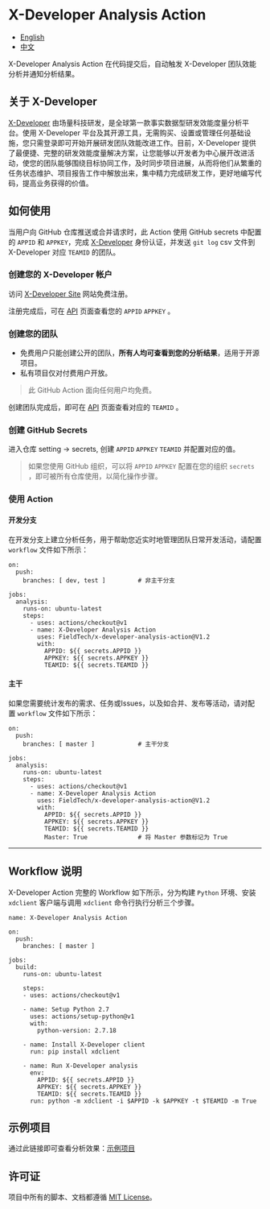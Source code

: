 # X-Developer Analysis Action

- [English](https://github.com/FieldTech/x-developer-analysis-action/blob/master/README.md)
- [中文](https://github.com/FieldTech/x-developer-analysis-action/blob/master/README-zh-cn.md)

X-Developer Analysis Action 在代码提交后，自动触发 X-Developer 团队效能分析并通知分析结果。

## 关于 X-Developer

[X-Developer](https://x-developer.cn) 由场量科技研发，是全球第一款事实数据型研发效能度量分析平台。使用 X-Developer 平台及其开源工具，无需购买、设置或管理任何基础设施，您只需登录即可开始开展研发团队效能改进工作。目前，X-Developer 提供了最便捷、完整的研发效能度量解决方案，让您能够以开发者为中心展开改进活动，使您的团队能够围绕目标协同工作，及时同步项目进展，从而将他们从繁重的任务状态维护、项目报告工作中解放出来，集中精力完成研发工作，更好地编写代码，提高业务获得的价值。

## 如何使用

当用户向 GitHub 仓库推送或合并请求时，此 Action 使用 GitHub secrets 中配置的 `APPID` 和 `APPKEY`，完成 [X-Developer](https://x-developer.cn) 身份认证，并发送 `git log` csv 文件到 X-Developer 对应 `TEAMID` 的团队。

### 创建您的 X-Developer 帐户

访问 [X-Developer Site](https://x-developer.cn) 网站免费注册。

注册完成后，可在 [API](https://x-developer.cn/accounts/api) 页面查看您的 `APPID` `APPKEY` 。

### 创建您的团队

- 免费用户只能创建公开的团队，**所有人均可查看到您的分析结果**，适用于开源项目。
- 私有项目仅对付费用户开放。

> 此 GitHub Action 面向任何用户均免费。

创建团队完成后，即可在 [API](https://x-developer.cn/accounts/api) 页面查看对应的 `TEAMID` 。

### 创建 GitHub Secrets

进入仓库 setting -> secrets, 创建 `APPID` `APPKEY` `TEAMID` 并配置对应的值。

> 如果您使用 GitHub 组织，可以将 `APPID` `APPKEY` 配置在您的组织 `secrets` ，即可被所有仓库使用，以简化操作步骤。

### 使用 Action

#### 开发分支

在开发分支上建立分析任务，用于帮助您近实时地管理团队日常开发活动，请配置 `workflow` 文件如下所示：

```
on:
  push:
    branches: [ dev, test ]         # 非主干分支

jobs:
  analysis:
    runs-on: ubuntu-latest
    steps:
      - uses: actions/checkout@v1
      - name: X-Developer Analysis Action
        uses: FieldTech/x-developer-analysis-action@V1.2
        with:
          APPID: ${{ secrets.APPID }}
          APPKEY: ${{ secrets.APPKEY }}
          TEAMID: ${{ secrets.TEAMID }}
```

#### 主干

如果您需要统计发布的需求、任务或Issues，以及如合并、发布等活动，请对配置 `workflow` 文件如下所示：

```
on:
  push:
    branches: [ master ]            # 主干分支

jobs:
  analysis:
    runs-on: ubuntu-latest
    steps:
      - uses: actions/checkout@v1
      - name: X-Developer Analysis Action
        uses: FieldTech/x-developer-analysis-action@V1.2
        with:
          APPID: ${{ secrets.APPID }}
          APPKEY: ${{ secrets.APPKEY }}
          TEAMID: ${{ secrets.TEAMID }}
          Master: True              # 将 Master 参数标记为 True
```
---

## Workflow 说明

X-Developer Action 完整的 Workflow 如下所示，分为构建 `Python` 环境、安装 `xdclient` 客户端与调用 `xdclient` 命令行执行分析三个步骤。

```
name: X-Developer Analysis Action

on:
  push:
    branches: [ master ]

jobs:
  build:
    runs-on: ubuntu-latest

    steps:
    - uses: actions/checkout@v1

    - name: Setup Python 2.7
      uses: actions/setup-python@v1
      with:
        python-version: 2.7.18

    - name: Install X-Developer client
      run: pip install xdclient

    - name: Run X-Developer analysis
      env:
        APPID: ${{ secrets.APPID }}
        APPKEY: ${{ secrets.APPKEY }}
        TEAMID: ${{ secrets.TEAMID }}
      run: python -m xdclient -i $APPID -k $APPKEY -t $TEAMID -m True
```

## 示例项目

通过此链接即可查看分析效果：[示例项目](https://x-developer.cn/projects/)

## 许可证

项目中所有的脚本、文档都遵循 [MIT License](https://github.com/FieldTech/x-developer-analysis-actions/blob/master/LICENSE)。
